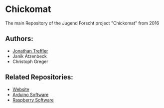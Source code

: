 # Chickomat

The main Repository of the Jugend Forscht project "Chickomat" from 2016

## Authors:
- [Jonathan Treffler](https://github.com/TessyPowder)
- Janik Atzenbeck
- Christoph Greger

## Related Repositories:
- [Website](https://github.com/chickomat/chickomat.github.io)
- [Arduino Software](https://github.com/chickomat/arduino-control-software)
- [Raspberry Software](https://github.com/chickomat/raspberry-control-software)
